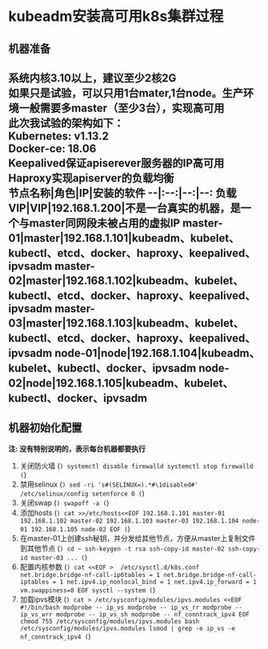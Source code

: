 # kubeadm安装高可用k8s集群过程
## 机器准备  
系统内核3.10以上，建议至少2核2G  
如果只是试验，可以只用1台mater,1台node。生产环境一般需要多master（至少3台），实现高可用   
此次我试验的架构如下：  
Kubernetes: v1.13.2  
Docker-ce: 18.06  
Keepalived保证apiserever服务器的IP高可用  
Haproxy实现apiserver的负载均衡  
节点名称|角色|IP|安装的软件
--|:--:|--:|--:
负载VIP|VIP|192.168.1.200|不是一台真实的机器，是一个与master同网段未被占用的虚拟IP
master-01|master|192.168.1.101|kubeadm、kubelet、kubectl、etcd、docker、haproxy、keepalived、ipvsadm
master-02|master|192.168.1.102|kubeadm、kubelet、kubectl、etcd、docker、haproxy、keepalived、ipvsadm
master-03|master|192.168.1.103|kubeadm、kubelet、kubectl、etcd、docker、haproxy、keepalived、ipvsadm
node-01|node|192.168.1.104|kubeadm、kubelet、kubectl、docker、ipvsadm
node-02|node|192.168.1.105|kubeadm、kubelet、kubectl、docker、ipvsadm
---
## 机器初始化配置
**注: 没有特别说明的，表示每台机器都要执行**
1. 关闭防火墙
(```)
systemctl disable firewalld
systemctl stop firewalld
(```)
2. 禁用selinux
(```)
sed -ri 's#(SELINUX=).*#\1disabled#' /etc/selinux/config
setenforce 0
(```)
3. 关闭swap
(```)
swapoff -a
(```)
4. 添加hosts
(```)
cat >>/etc/hosts<<EOF
192.168.1.101 master-01
192.168.1.102 master-02
192.168.1.103 master-03
192.168.1.104 node-01
192.168.1.105 node-02
EOF
(```)
5. 在master-01上创建ssh秘钥，并分发给其他节点，方便从master上复制文件到其他节点
(```)
cd ~
ssh-keygen -t rsa
ssh-copy-id master-02
ssh-copy-id master-03
...
(```)
6. 配置内核参数
(```)
cat <<EOF >  /etc/sysctl.d/k8s.conf
net.bridge.bridge-nf-call-ip6tables = 1
net.bridge.bridge-nf-call-iptables = 1
net.ipv4.ip_nonlocal_bind = 1
net.ipv4.ip_forward = 1
vm.swappiness=0
EOF
sysctl --system
(```)
7. 加载ipvs模块
(```)
cat > /etc/sysconfig/modules/ipvs.modules <<EOF
#!/bin/bash
modprobe -- ip_vs
modprobe -- ip_vs_rr
modprobe -- ip_vs_wrr
modprobe -- ip_vs_sh
modprobe -- nf_conntrack_ipv4
EOF
chmod 755 /etc/sysconfig/modules/ipvs.modules
bash /etc/sysconfig/modules/ipvs.modules
lsmod | grep -e ip_vs -e nf_conntrack_ipv4
(```)





